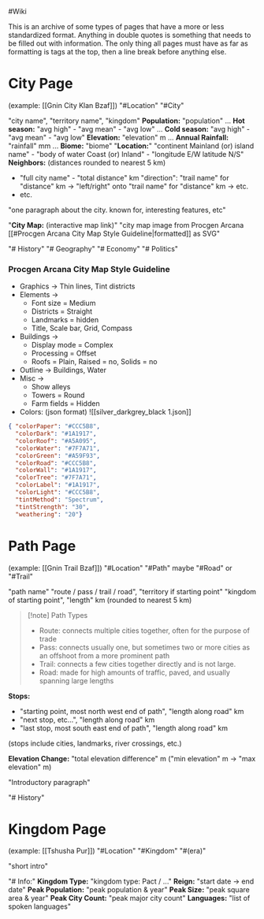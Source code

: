 #Wiki 

This is an archive of some types of pages that have a more or less standardized format. Anything in double quotes is something that needs to be filled out with information. The only thing all pages must have as far as formatting is tags at the top, then a line break before anything else.
# City Page
(example: [[Gnin City Klan Bzaf]])
"#Location" "#City"

"city name", "territory name", "kingdom"
**Population:** "population" ... **Hot season:** "avg high" - "avg mean" - "avg low" ... **Cold season:** "avg high" - "avg mean" - "avg low"
**Elevation:** "elevation" m ... **Annual Rainfall:** "rainfall" mm ... **Biome:** "biome"
"**Location:**" "continent Mainland (or) island name" - "body of water Coast (or) Inland" - "longitude E/W latitude N/S"
**Neighbors:**  (distances rounded to nearest 5 km)
- "full city name" - "total distance" km "direction": "trail name" for "distance" km -> "left/right" onto "trail name" for "distance" km -> etc.
- etc.

"one paragraph about the city. known for, interesting features, etc"

"**City Map:** (interactive map link)"
"city map image from Procgen Arcana [[#Procgen Arcana City Map Style Guideline|formatted]] as SVG"

"# History"
"# Geography"
"# Economy"
"# Politics"
### Procgen Arcana City Map Style Guideline
- Graphics -> Thin lines, Tint districts
- Elements ->
	- Font size = Medium
	- Districts = Straight
	- Landmarks = hidden
	- Title, Scale bar, Grid, Compass
- Buildings -> 
	- Display mode = Complex
	- Processing = Offset
	- Roofs = Plain, Raised = no, Solids = no
- Outline -> Buildings, Water
- Misc -> 
	- Show alleys
	- Towers = Round
	- Farm fields = Hidden
- Colors: (json format) ![[silver_darkgrey_black 1.json]]
```json
{ "colorPaper": "#CCC5B8",
  "colorDark": "#1A1917",
  "colorRoof": "#A5A095",
  "colorWater": "#7F7A71",
  "colorGreen": "#A59F93",
  "colorRoad": "#CCC5B8",
  "colorWall": "#1A1917",
  "colorTree": "#7F7A71",
  "colorLabel": "#1A1917",
  "colorLight": "#CCC5B8",
  "tintMethod": "Spectrum",
  "tintStrength": "30",
  "weathering": "20"}
```

# Path Page
(example: [[Gnin Trail Bzaf]])
"#Location" "#Path" maybe "#Road" or "#Trail"

"path name" "route / pass / trail / road", "territory if starting point" "kingdom of starting point", "length" km (rounded to nearest 5 km)
> [!note] Path Types
> - Route: connects multiple cities together, often for the purpose of trade
> - Pass: connects usually one, but sometimes two or more cities as an offshoot from a more prominent path
> - Trail: connects a few cities together directly and is not large.
> - Road: made for high amounts of traffic, paved, and usually spanning large lengths

**Stops:**
- "starting point, most north west end of path", "length along road" km
- "next stop, etc...", "length along road" km
- "last stop, most south east end of path", "length along road" km

(stops include cities, landmarks, river crossings, etc.)

**Elevation Change:** "total elevation difference" m ("min elevation" m -> "max elevation" m)

"Introductory paragraph"

"# History"

# Kingdom Page
(example: [[Tshusha Pur]])
"#Location" "#Kingdom" "#(era)"

"short intro"

"# Info:"
**Kingdom Type:** "kingdom type: Pact / ..."
**Reign:** "start date -> end date"
**Peak Population:** "peak population & year"
**Peak Size:** "peak square area & year"
**Peak City Count:** "peak major city count"
**Languages:** "list of spoken languages"